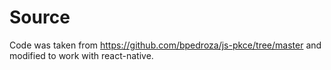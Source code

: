 # Source

Code was taken from https://github.com/bpedroza/js-pkce/tree/master and modified to work with react-native.
